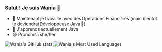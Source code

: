 ### Salut ! Je suis Wania 🐁

- 🔭 Maintenant je travaille avec des Opèrations Financières (mais bientôt je deviendrai Développeuse Java 🤟)
- 🌱 J'apprends actuellement Java
- 😄 Pronoms : she/her

![Wania's GitHub stats](https://github-readme-stats.vercel.app/api?username=wrmpratico&theme=ocean_dark&show_icons=true)
![Wania s Most Used Languages](https://github-readme-stats.vercel.app/api/top-langs/?username=wrmpratico&layout=compact&langs_count=16&theme=ocean_dark&show_icons=true)
